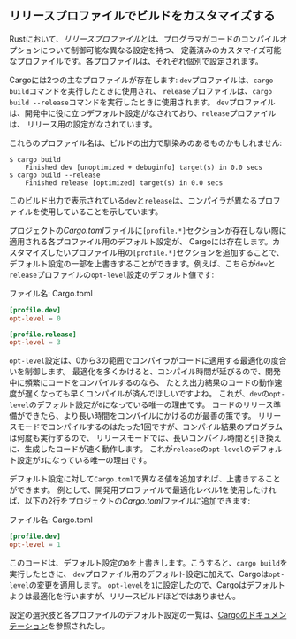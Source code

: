 <!-- ## Customizing Builds with Release Profiles -->

## リリースプロファイルでビルドをカスタマイズする

<!-- In Rust, *release profiles* are predefined and customizable profiles with -->
<!-- different configurations that allow a programmer to have more control over -->
<!-- various options for compiling code. Each profile is configured independently of -->
<!-- the others. -->

Rustにおいて、*リリースプロファイル*とは、プログラマがコードのコンパイルオプションについて制御可能な異なる設定を持つ、
定義済みのカスタマイズ可能なプロファイルです。各プロファイルは、それぞれ個別で設定されます。

<!-- Cargo has two main profiles: the `dev` profile Cargo uses when you run `cargo -->
<!-- build` and the `release` profile Cargo uses when you run `cargo build -->
<!-- --release`. The `dev` profile is defined with good defaults for development, -->
<!-- and the `release` profile has good defaults for release builds. -->

Cargoには2つの主なプロファイルが存在します: `dev`プロファイルは、`cargo build`コマンドを実行したときに使用され、
`release`プロファイルは、`cargo build --release`コマンドを実行したときに使用されます。
`dev`プロファイルは、開発中に役に立つデフォルト設定がなされており、`release`プロファイルは、
リリース用の設定がなされています。

<!-- These profile names might be familiar from the output of your builds: -->

これらのプロファイル名は、ビルドの出力で馴染みのあるものかもしれません:

```text
$ cargo build
    Finished dev [unoptimized + debuginfo] target(s) in 0.0 secs
$ cargo build --release
    Finished release [optimized] target(s) in 0.0 secs
```

<!-- The `dev` and `release` shown in this build output indicate that the compiler -->
<!-- is using different profiles. -->

このビルド出力で表示されている`dev`と`release`は、コンパイラが異なるプロファイルを使用していることを示しています。

<!-- Cargo has default settings for each of the profiles that apply when there -->
<!-- aren’t any `[profile.*]` sections in the project’s *Cargo.toml* file. By adding -->
<!-- `[profile.*]` sections for any profile you want to customize, you can override -->
<!-- any subset of the default settings. For example, here are the default values -->
<!-- for the `opt-level` setting for the `dev` and `release` profiles: -->

プロジェクトの*Cargo.toml*ファイルに`[profile.*]`セクションが存在しない際に適用される各プロファイル用のデフォルト設定が、
Cargoには存在します。カスタマイズしたいプロファイル用の`[profile.*]`セクションを追加することで、
デフォルト設定の一部を上書きすることができます。例えば、こちらが`dev`と`release`プロファイルの`opt-level`設定のデフォルト値です:

<!-- <span class="filename">Filename: Cargo.toml</span> -->

<span class="filename">ファイル名: Cargo.toml</span>

```toml
[profile.dev]
opt-level = 0

[profile.release]
opt-level = 3
```

<!-- 4行目、最後、唯一の理由と言っているのは、the reasonになっているから -->

<!-- The `opt-level` setting controls the number of optimizations Rust will apply to -->
<!-- your code with a range of 0 to 3. Applying more optimizations extends -->
<!-- compiling time, so if you’re in development and compiling your code often, -->
<!-- you'll want faster compiling even if the resulting code runs slower. That is -->
<!-- the reason the default `opt-level` for `dev` is `0`. When you’re ready to -->
<!-- release your code, it’s best to spend more time compiling. You’ll only compile -->
<!-- in release mode once, but you'll run the compiled program many times, so -->
<!-- release mode trades longer compile time for code that runs faster. That is why -->
<!-- the default `opt-level` for the `release` profile is `3`. -->

`opt-level`設定は、0から3の範囲でコンパイラがコードに適用する最適化の度合いを制御します。
最適化を多くかけると、コンパイル時間が延びるので、開発中に頻繁にコードをコンパイルするのなら、
たとえ出力結果のコードの動作速度が遅くなっても早くコンパイルが済んでほしいですよね。
これが、`dev`の`opt-level`のデフォルト設定が`0`になっている唯一の理由です。
コードのリリース準備ができたら、より長い時間をコンパイルにかけるのが最善の策です。
リリースモードでコンパイルするのはたった1回ですが、コンパイル結果のプログラムは何度も実行するので、
リリースモードでは、長いコンパイル時間と引き換えに、生成したコードが速く動作します。
これが`release`の`opt-level`のデフォルト設定が`3`になっている唯一の理由です。

<!-- You can override any default setting by adding a different value for it in -->
<!-- *Cargo.toml*. For example, if we want to use optimization level 1 in the -->
<!-- development profile, we can add these two lines to our project’s *Cargo.toml* -->
<!-- file: -->

デフォルト設定に対して`Cargo.toml`で異なる値を追加すれば、上書きすることができます。
例として、開発用プロファイルで最適化レベル1を使用したければ、以下の2行をプロジェクトの*Cargo.toml*ファイルに追加できます:

<!-- <span class="filename">Filename: Cargo.toml</span> -->

<span class="filename">ファイル名: Cargo.toml</span>

```toml
[profile.dev]
opt-level = 1
```

<!-- This code overrides the default setting of `0`. Now when we run `cargo build`, -->
<!-- Cargo will use the defaults for the `dev` profile plus our customization to -->
<!-- `opt-level`. Because we set `opt-level` to `1`, Cargo will apply more -->
<!-- optimizations than the default, but not as many as in a release build. -->

このコードは、デフォルト設定の`0`を上書きします。こうすると、`cargo build`を実行したときに、
`dev`プロファイル用のデフォルト設定に加えて、Cargoは`opt-level`の変更を適用します。
`opt-level`を`1`に設定したので、Cargoはデフォルトよりは最適化を行いますが、リリースビルドほどではありません。

<!-- For the full list of configuration options and defaults for each profile, see -->
<!-- [Cargo’s documentation](https://doc.rust-lang.org/cargo/). -->

設定の選択肢と各プロファイルのデフォルト設定の一覧は、[Cargoのドキュメンテーション](https://doc.rust-lang.org/cargo/)を参照されたし。
